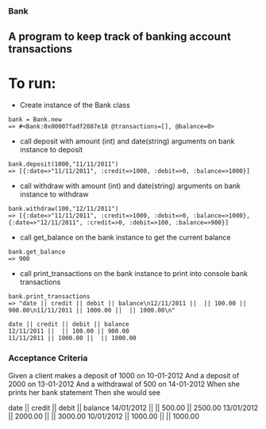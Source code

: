 ### Bank

## A program to keep track of banking account transactions

# To run:
- Create instance of the Bank class
```
bank = Bank.new
=> #<Bank:0x00007fadf2087e18 @transactions=[], @balance=0> 
```

- call deposit with amount (int) and date(string) arguments on bank instance to deposit
```
bank.deposit(1000,"11/11/2011")
=> [{:date=>"11/11/2011", :credit=>1000, :debit=>0, :balance=>1000}]
```

- call withdraw with amount (int) and date(string) arguments on bank instance to withdraw
```
bank.withdraw(100,"12/11/2011")
=> [{:date=>"11/11/2011", :credit=>1000, :debit=>0, :balance=>1000}, {:date=>"12/11/2011", :credit=>0, :debit=>100, :balance=>900}] 
```

- call get_balance on the bank instance to get the current balance 
```
bank.get_balance
=> 900 
```

- call print_transactions on the bank instance to print into console bank transactions
```
bank.print_transactions
=> "date || credit || debit || balance\n12/11/2011 ||  || 100.00 || 900.00\n11/11/2011 || 1000.00 ||  || 1000.00\n" 

date || credit || debit || balance
12/11/2011 ||  || 100.00 || 900.00
11/11/2011 || 1000.00 ||  || 1000.00
```


### Acceptance Criteria

Given a client makes a deposit of 1000 on 10-01-2012
And a deposit of 2000 on 13-01-2012
And a withdrawal of 500 on 14-01-2012
When she prints her bank statement
Then she would see

date || credit || debit || balance
14/01/2012 || || 500.00 || 2500.00
13/01/2012 || 2000.00 || || 3000.00
10/01/2012 || 1000.00 || || 1000.00
